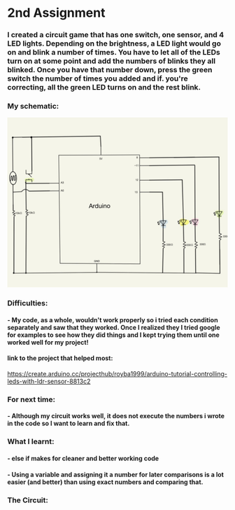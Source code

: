 # 2nd Assignment
### I created a circuit game that has one switch, one sensor, and 4 LED lights. Depending on the brightness, a LED light would go on and blink a number of times. You have to let all of the LEDs turn on at some point and add the numbers of blinks they all blinked. Once you have that number down, press the green switch the number of times you added and if. you're correcting, all the green LED turns on and the rest blink. 
### My schematic:
 ![](2ndassignmentschematic.JPG)
### Difficulties:
#### - My code, as a whole, wouldn't work properly so i tried each condition separately and saw that they worked. Once I realized they I tried google for examples to see how they did things and I kept trying them until one worked well for my project!
####  link to the project that helped most:
https://create.arduino.cc/projecthub/royba1999/arduino-tutorial-controlling-leds-with-ldr-sensor-8813c2
### For next time:
#### - Although my circuit works well, it does not execute the numbers i wrote in the code so I want to learn and fix that.
### What I learnt:
#### - else if makes for cleaner and better working code
#### - Using a variable and assigning it a number for later comparisons is a lot easier (and better) than using exact numbers and comparing that.
### The Circuit:

